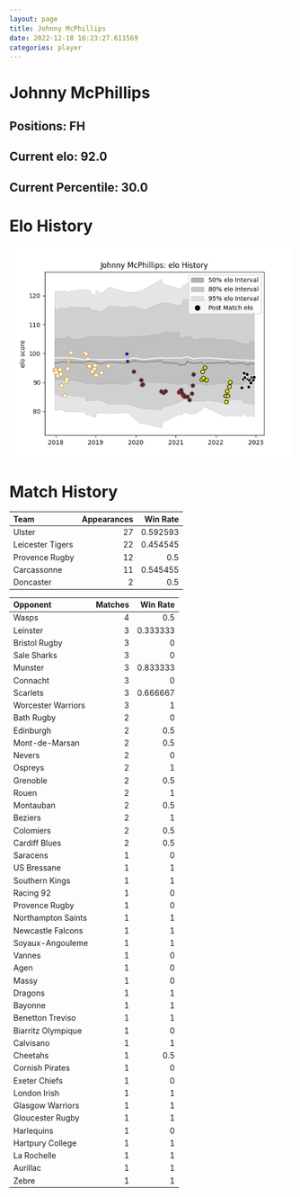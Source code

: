 ```yaml
---  
layout: page  
title: Johnny McPhillips  
date: 2022-12-18 16:23:27.611569  
categories: player  
---
```

# Johnny McPhillips

## Positions: FH

## Current elo: 92.0

## Current Percentile: 30.0

# Elo History


![elo history](history_JohnnyMcPhillips.png)
# Match History


| Team             |   Appearances |   Win Rate |
|:-----------------|--------------:|-----------:|
| Ulster           |            27 |   0.592593 |
| Leicester Tigers |            22 |   0.454545 |
| Provence Rugby   |            12 |   0.5      |
| Carcassonne      |            11 |   0.545455 |
| Doncaster        |             2 |   0.5      |

| Opponent           |   Matches |   Win Rate |
|:-------------------|----------:|-----------:|
| Wasps              |         4 |   0.5      |
| Leinster           |         3 |   0.333333 |
| Bristol Rugby      |         3 |   0        |
| Sale Sharks        |         3 |   0        |
| Munster            |         3 |   0.833333 |
| Connacht           |         3 |   0        |
| Scarlets           |         3 |   0.666667 |
| Worcester Warriors |         3 |   1        |
| Bath Rugby         |         2 |   0        |
| Edinburgh          |         2 |   0.5      |
| Mont-de-Marsan     |         2 |   0.5      |
| Nevers             |         2 |   0        |
| Ospreys            |         2 |   1        |
| Grenoble           |         2 |   0.5      |
| Rouen              |         2 |   1        |
| Montauban          |         2 |   0.5      |
| Beziers            |         2 |   1        |
| Colomiers          |         2 |   0.5      |
| Cardiff Blues      |         2 |   0.5      |
| Saracens           |         1 |   0        |
| US Bressane        |         1 |   1        |
| Southern Kings     |         1 |   1        |
| Racing 92          |         1 |   0        |
| Provence Rugby     |         1 |   0        |
| Northampton Saints |         1 |   1        |
| Newcastle Falcons  |         1 |   1        |
| Soyaux-Angouleme   |         1 |   1        |
| Vannes             |         1 |   0        |
| Agen               |         1 |   0        |
| Massy              |         1 |   0        |
| Dragons            |         1 |   1        |
| Bayonne            |         1 |   1        |
| Benetton Treviso   |         1 |   1        |
| Biarritz Olympique |         1 |   0        |
| Calvisano          |         1 |   1        |
| Cheetahs           |         1 |   0.5      |
| Cornish Pirates    |         1 |   0        |
| Exeter Chiefs      |         1 |   0        |
| London Irish       |         1 |   1        |
| Glasgow Warriors   |         1 |   1        |
| Gloucester Rugby   |         1 |   1        |
| Harlequins         |         1 |   0        |
| Hartpury College   |         1 |   1        |
| La Rochelle        |         1 |   1        |
| Aurillac           |         1 |   1        |
| Zebre              |         1 |   1        |